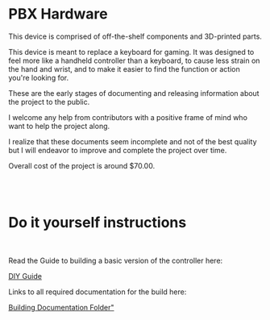 <!DOCTYPE html>
<html lang="en">
<head>
    <meta charset="UTF-8">
    <meta name="viewport" content="width=device-width, initial-scale=1.0">
  
</head>
<body>
    <h1>PBX Hardware</h1>
<p>This device is comprised of off-the-shelf components and 3D-printed parts.<br></p>
<p>This device is meant to replace a keyboard for gaming. It was designed to feel more like a handheld controller than a keyboard, to cause less strain on the hand and wrist, and to make it easier to find the function or action you're looking for.<br></p>
    <p>These are the early stages of documenting and releasing information about the project to the public.</p>
    <p>I welcome any help from contributors with a positive frame of mind who want to help the project along.</p>
    <p>I realize that these documents seem incomplete and not of the best quality but I will endeavor to improve and complete the project over time.</p>
 <p>Overall cost of the project is around $70.00.</p>
<br>
<br>

 
<h1>Do it yourself instructions</h1><br/>
  <p>Read the Guide to building a basic version of the controller here:  </p>
 <a href="https://github.com/MortoDeZiro/PBX-Hardware/blob/main/Building%20Documentation/DIY%20Guide%20for%20the%20PBX%20Gaming%20controller.pdf" target="_blank">DIY Guide</a><br>
  <p>Links to all required documentation for the build here:  </p>
<a href="https://github.com/MortoDeZiro/PBX-Hardware/tree/main/Building%20Documentation" target="_blank">Building Documentation Folder"</a>
</body>
</html>
